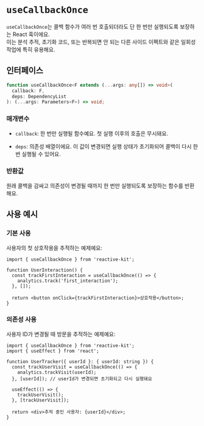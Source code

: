 # `useCallbackOnce`

`useCallbackOnce`는 콜백 함수가 여러 번 호출되더라도 단 한 번만 실행되도록 보장하는 React 훅이에요.  
이는 분석 추적, 초기화 코드, 또는 반복되면 안 되는 다른 사이드 이펙트와 같은 일회성 작업에 특히 유용해요.

## 인터페이스

```typescript
function useCallbackOnce<F extends (...args: any[]) => void>(
  callback: F,
  deps: DependencyList
): (...args: Parameters<F>) => void;
```

### 매개변수

- `callback`: 한 번만 실행될 함수예요. 첫 실행 이후의 호출은 무시돼요.

- `deps`: 의존성 배열이에요. 이 값이 변경되면 실행 상태가 초기화되어 콜백이 다시 한 번 실행될 수 있어요.

### 반환값

원래 콜백을 감싸고 의존성이 변경될 때까지 한 번만 실행되도록 보장하는 함수를 반환해요.

## 사용 예시

### 기본 사용

사용자의 첫 상호작용을 추적하는 예제예요:

```tsx
import { useCallbackOnce } from 'reactive-kit';

function UserInteraction() {
  const trackFirstInteraction = useCallbackOnce(() => {
    analytics.track('first_interaction');
  }, []);

  return <button onClick={trackFirstInteraction}>상호작용</button>;
}
```

### 의존성 사용

사용자 ID가 변경될 때 방문을 추적하는 예제예요:

```tsx
import { useCallbackOnce } from 'reactive-kit';
import { useEffect } from 'react';

function UserTracker({ userId }: { userId: string }) {
  const trackUserVisit = useCallbackOnce(() => {
    analytics.trackVisit(userId);
  }, [userId]); // userId가 변경되면 초기화되고 다시 실행돼요

  useEffect(() => {
    trackUserVisit();
  }, [trackUserVisit]);

  return <div>추적 중인 사용자: {userId}</div>;
}
```

